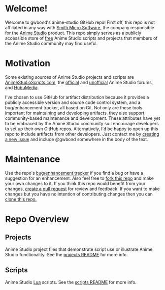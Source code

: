 Welcome!
========

Welcome to gwbond's anime-studio GitHub repo! First off, this repo is not affiliated in any way with [Smith Micro Software](http://www.smithmicro.com), the company responsible for the [Anime Studio](http://anime.smithmicro.com) product. This repo simply serves as a publicly accessible store of [free](LICENSE) Anime Studio scripts and projects that members of the Anime Studio community may find useful.

Motivation
==========

Some existing sources of Anime Studio projects and scripts are [AnimeStudioScripts.com](http://animestudioscripts.com), the [official](http://lostmarble.com/forum/) and [unofficial](http://animatorsforum.com) Anime Studio forums, and [HubuMedia](http://www.hubumedia.com/anime-studio-scripts).

I've chosen to use GitHub for artifact distribution because it provides a publicly accessible version and source code control system, and a bug/enhancement tracker, all based on Git. Not only are these tools important for maintaining and developing artifacts, they also support community-based maintenance and development. These attributes have yet to be embraced by the Anime Studio community so I encourage developers to set up their own GitHub repos. Alternatively, I'd be happy to open up this repo to include artifacts from other developers. Just contact me by [creating a new issue](https://github.com/gwbond/anime-studio/issues) and include @gwbond somewhere in the body of the text.

Maintenance
===========

Use the repo's [bug/enhancement tracker](https://github.com/gwbond/anime-studio/issues) if you find a bug or have a suggestion for an enhancement. Also feel free to [fork this repo](https://help.github.com/articles/fork-a-repo) and make your own changes to it. If you think this repo would benefit from your changes, [create a pull request](https://help.github.com/articles/using-pull-requests) for review and feedback. If you want to make changes but you have no intention of contributing changes then you can [clone this repo.](http://stackoverflow.com/questions/5143119/what-does-this-mean-clone-the-github-repository)

Repo Overview
=============

Projects
--------

Anime Studio project files that demonstrate script use or illustrate Anime Studio functionality. See the [projects README](projects/README.md) for more info.

Scripts
-------

Anime Studio [Lua](http://lua.org) scripts. See the [scripts README](scripts/README.md) for more info.
